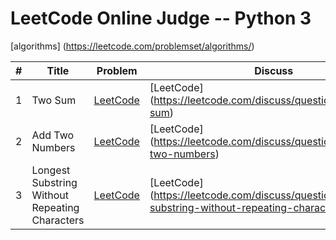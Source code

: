 # LeetCode Online Judge -- Python 3
[algorithms] (https://leetcode.com/problemset/algorithms/)


| # | Title | Problem | Discuss | Solution | Difficulty |
|---| ----- | ------- | ------- | -------- | ---------- |
| 1 | Two Sum | [LeetCode](https://leetcode.com/problems/two-sum) | [LeetCode] (https://leetcode.com/discuss/questions/oj/two-sum) | [Python](/1.two_sum.py) | Easy |
| 2 | Add Two Numbers | [LeetCode](https://leetcode.com/problems/add-two-numbers) | [LeetCode] (https://leetcode.com/discuss/questions/oj/add-two-numbers) | [Python](/2.add_two_numbers.py) | Medium |
| 3 | Longest Substring Without Repeating Characters | [LeetCode](https://leetcode.com/problems/longest-substring-without-repeating-characters) | [LeetCode] (https://leetcode.com/discuss/questions/oj/longest-substring-without-repeating-characters) | [Python](/3.longest_substring_without_repeating_characters.py) | Medium |

